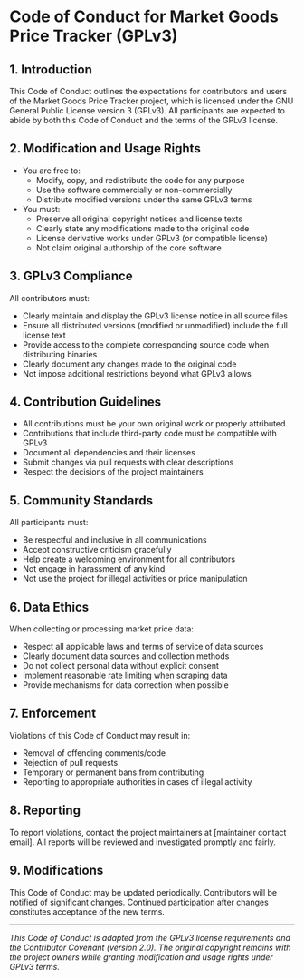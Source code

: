 # Code of Conduct for Market Goods Price Tracker (GPLv3)

## 1. Introduction
This Code of Conduct outlines the expectations for contributors and users of the Market Goods Price Tracker project, which is licensed under the GNU General Public License version 3 (GPLv3). All participants are expected to abide by both this Code of Conduct and the terms of the GPLv3 license.

## 2. Modification and Usage Rights
- You are free to:
  - Modify, copy, and redistribute the code for any purpose
  - Use the software commercially or non-commercially
  - Distribute modified versions under the same GPLv3 terms
- You must:
  - Preserve all original copyright notices and license texts
  - Clearly state any modifications made to the original code
  - License derivative works under GPLv3 (or compatible license)
  - Not claim original authorship of the core software

## 3. GPLv3 Compliance
All contributors must:
- Clearly maintain and display the GPLv3 license notice in all source files
- Ensure all distributed versions (modified or unmodified) include the full license text
- Provide access to the complete corresponding source code when distributing binaries
- Clearly document any changes made to the original code
- Not impose additional restrictions beyond what GPLv3 allows

## 4. Contribution Guidelines
- All contributions must be your own original work or properly attributed
- Contributions that include third-party code must be compatible with GPLv3
- Document all dependencies and their licenses
- Submit changes via pull requests with clear descriptions
- Respect the decisions of the project maintainers

## 5. Community Standards
All participants must:
- Be respectful and inclusive in all communications
- Accept constructive criticism gracefully
- Help create a welcoming environment for all contributors
- Not engage in harassment of any kind
- Not use the project for illegal activities or price manipulation

## 6. Data Ethics
When collecting or processing market price data:
- Respect all applicable laws and terms of service of data sources
- Clearly document data sources and collection methods
- Do not collect personal data without explicit consent
- Implement reasonable rate limiting when scraping data
- Provide mechanisms for data correction when possible

## 7. Enforcement
Violations of this Code of Conduct may result in:
- Removal of offending comments/code
- Rejection of pull requests
- Temporary or permanent bans from contributing
- Reporting to appropriate authorities in cases of illegal activity

## 8. Reporting
To report violations, contact the project maintainers at [maintainer contact email]. All reports will be reviewed and investigated promptly and fairly.

## 9. Modifications
This Code of Conduct may be updated periodically. Contributors will be notified of significant changes. Continued participation after changes constitutes acceptance of the new terms.

---

*This Code of Conduct is adapted from the GPLv3 license requirements and the Contributor Covenant (version 2.0). The original copyright remains with the project owners while granting modification and usage rights under GPLv3 terms.*